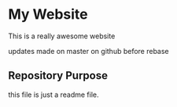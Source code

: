 # My Website

This is a really awesome website

updates made on master on github before rebase

## Repository Purpose

this file is just a readme file. 
